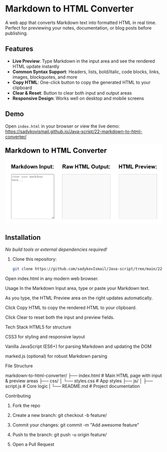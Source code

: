 # Markdown to HTML Converter

A web app that converts Markdown text into formatted HTML in real time. Perfect for previewing your notes, documentation, or blog posts before publishing.

## Features

- **Live Preview**: Type Markdown in the input area and see the rendered HTML update instantly  
- **Common Syntax Support**: Headers, lists, bold/italic, code blocks, links, images, blockquotes, and more  
- **Copy HTML**: One-click button to copy the generated HTML to your clipboard  
- **Clear & Reset**: Button to clear both input and output areas  
- **Responsive Design**: Works well on desktop and mobile screens  

## Demo

Open `index.html` in your browser or view the live demo:  
<https://sadykovismail.github.io/Java-script/22-markdown-to-html-converter/>

![Screenshot of the Markdown to HTML Converter app](./screenshot.png)

## Installation

_No build tools or external dependencies required!_

1. Clone this repository:  
   ```bash
   git clone https://github.com/sadykovIsmail/Java-script/tree/main/22-markdown-to-html-converter
Open index.html in any modern web browser.

Usage
In the Markdown Input area, type or paste your Markdown text.

As you type, the HTML Preview area on the right updates automatically.

Click Copy HTML to copy the rendered HTML to your clipboard.

Click Clear to reset both the input and preview fields.

Tech Stack
HTML5 for structure

CSS3 for styling and responsive layout

Vanilla JavaScript (ES6+) for parsing Markdown and updating the DOM

marked.js (optional) for robust Markdown parsing

File Structure

markdown-to-html-converter/
├── index.html                  # Main HTML page with input & preview areas
├── css/
│   └── styles.css              # App styles
├── js/
│   ├── script.js                  # Core logic
|
└── README.md                   # Project documentation

Contributing
1) Fork the repo

2) Create a new branch:
git checkout -b feature/<your-branch-name>

3) Commit your changes:
git commit -m "Add awesome feature"

4) Push to the branch:
git push -u origin feature/<your-branch-name>

5) Open a Pull Request